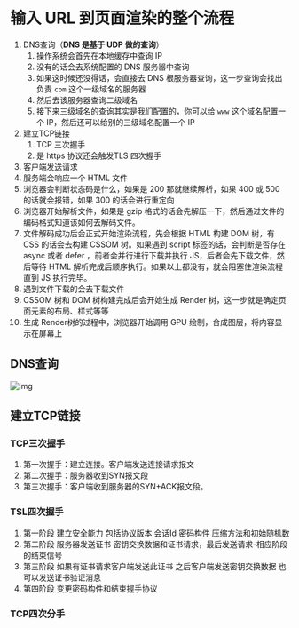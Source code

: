 # 输入 URL 到页面渲染的整个流程
1. DNS查询（**DNS 是基于 UDP 做的查询**）
	1. 操作系统会首先在本地缓存中查询 IP
	2. 没有的话会去系统配置的 DNS 服务器中查询
	3. 如果这时候还没得话，会直接去 DNS 根服务器查询，这一步查询会找出负责 `com` 这个一级域名的服务器
	4. 然后去该服务器查询二级域名
	5. 接下来三级域名的查询其实是我们配置的，你可以给 `www` 这个域名配置一个 IP，然后还可以给别的三级域名配置一个 IP
2. 建立TCP链接
	1. TCP 三次握手
	2. 是 https 协议还会触发TLS 四次握手
3. 客户端发送请求
4. 服务端会响应一个 HTML 文件
5. 浏览器会判断状态码是什么，如果是 200 那就继续解析，如果 400 或 500 的话就会报错，如果 300 的话会进行重定向
6. 浏览器开始解析文件，如果是 gzip 格式的话会先解压一下，然后通过文件的编码格式知道该如何去解码文件。
7. 文件解码成功后会正式开始渲染流程，先会根据 HTML 构建 DOM 树，有 CSS 的话会去构建 CSSOM 树。如果遇到 script 标签的话，会判断是否存在 async 或者 defer ，前者会并行进行下载并执行 JS，后者会先下载文件，然后等待 HTML 解析完成后顺序执行。如果以上都没有，就会阻塞住渲染流程直到 JS 执行完毕。
8. 遇到文件下载的会去下载文件
9. CSSOM 树和 DOM 树构建完成后会开始生成 Render 树，这一步就是确定页面元素的布局、样式等等
10. 生成 Render树的过程中，浏览器开始调用 GPU 绘制，合成图层，将内容显示在屏幕上

## DNS查询
![img](https://mmbiz.qpic.cn/sz_mmbiz_jpg/2wV7LicL762ZUCR5WEela9H9fDfYic8BApD65Q8HIKGS2KbZnZfFMYtZ0R9iaLY9gFkicHsibON2CmEh8ib2LCIEL1nw/640?wx_fmt=jpeg&tp=webp&wxfrom=5&wx_lazy=1&wx_co=1)

## 建立TCP链接
### TCP三次握手
1. 第一次握手：建立连接。客户端发送连接请求报文
2. 第二次握手：服务器收到SYN报文段
3. 第三次握手：客户端收到服务器的SYN+ACK报文段。

### TSL四次握手
1. 第一阶段 建立安全能力 包括协议版本 会话Id 密码构件 压缩方法和初始随机数
2. 第二阶段 服务器发送证书 密钥交换数据和证书请求，最后发送请求-相应阶段的结束信号
3. 第三阶段 如果有证书请求客户端发送此证书 之后客户端发送密钥交换数据 也可以发送证书验证消息
4. 第四阶段 变更密码构件和结束握手协议

### TCP四次分手
